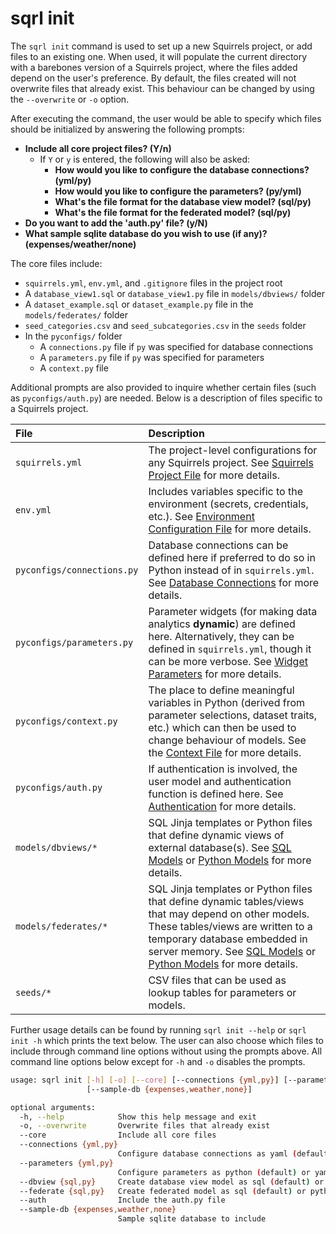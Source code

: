 # sqrl init

The `sqrl init` command is used to set up a new Squirrels project, or add files to an existing one. When used, it will populate the current directory with a barebones version of a Squirrels project, where the files added depend on the user's preference. By default, the files created will not overwrite files that already exist. This behaviour can be changed by using the `--overwrite` or `-o` option.

After executing the command, the user would be able to specify which files should be initialized by answering the following prompts:

- **Include all core project files? (Y/n)**
    - If `Y` or `y` is entered, the following will also be asked:
        - **How would you like to configure the database connections? (yml/py)**
        - **How would you like to configure the parameters? (py/yml)**
        - **What's the file format for the database view model? (sql/py)**
        - **What's the file format for the federated model? (sql/py)**
- **Do you want to add the 'auth.py' file? (y/N)**
- **What sample sqlite database do you wish to use (if any)? (expenses/weather/none)**

The core files include:

- `squirrels.yml`, `env.yml`, and `.gitignore` files in the project root
- A `database_view1.sql` or `database_view1.py` file in `models/dbviews/` folder
- A `dataset_example.sql` or `dataset_example.py` file in the `models/federates/` folder
- `seed_categories.csv` and `seed_subcategories.csv` in the `seeds` folder
- In the `pyconfigs/` folder
    - A `connections.py` file if `py` was specified for database connections
    - A `parameters.py` file if `py` was specified for parameters
    - A `context.py` file

Additional prompts are also provided to inquire whether certain files (such as `pyconfigs/auth.py`) are needed. Below is a description of files specific to a Squirrels project.

|File|Description|
|:---|:----------|
|`squirrels.yml`|The project-level configurations for any Squirrels project. See [Squirrels Project File](../../docs/topics/project-file) for more details.|
|`env.yml`|Includes variables specific to the environment (secrets, credentials, etc.). See [Environment Configuration File](../../docs/topics/environcfg) for more details.|
|`pyconfigs/connections.py`|Database connections can be defined here if preferred to do so in Python instead of in `squirrels.yml`. See [Database Connections](../../docs/topics/database) for more details.|
|`pyconfigs/parameters.py`|Parameter widgets (for making data analytics **dynamic**) are defined here. Alternatively, they can be defined in `squirrels.yml`, though it can be more verbose. See [Widget Parameters](../../docs/topics/parameters) for more details.|
|`pyconfigs/context.py`|The place to define meaningful variables in Python (derived from parameter selections, dataset traits, etc.) which can then be used to change behaviour of models. See the [Context File](../../docs/topics/context) for more details.|
|`pyconfigs/auth.py`|If authentication is involved, the user model and authentication function is defined here. See [Authentication](../../docs/topics/auth) for more details.|
|`models/dbviews/*`|SQL Jinja templates or Python files that define dynamic views of external database(s). See [SQL Models](../../docs/topics/models-sql) or [Python Models](../../docs/topics/models-python) for more details.|
|`models/federates/*`|SQL Jinja templates or Python files that define dynamic tables/views that may depend on other models. These tables/views are written to a temporary database embedded in server memory. See [SQL Models](../../docs/topics/models-sql) or [Python Models](../../docs/topics/models-python) for more details.|
|`seeds/*`|CSV files that can be used as lookup tables for parameters or models.|

Further usage details can be found by running `sqrl init --help` or `sqrl init -h` which prints the text below. The user can also choose which files to include through command line options without using the prompts above. All command line options below except for `-h` and `-o` disables the prompts.

```bash
usage: sqrl init [-h] [-o] [--core] [--connections {yml,py}] [--parameters {yml,py}] [--dbview {sql,py}] [--federate {sql,py}] [--auth]
                 [--sample-db {expenses,weather,none}]

optional arguments:
  -h, --help            Show this help message and exit
  -o, --overwrite       Overwrite files that already exist
  --core                Include all core files
  --connections {yml,py}
                        Configure database connections as yaml (default) or python. Ignored if "--core" is not specified
  --parameters {yml,py}
                        Configure parameters as python (default) or yaml. Ignored if "--core" is not specified
  --dbview {sql,py}     Create database view model as sql (default) or python file. Ignored if "--core" is not specified
  --federate {sql,py}   Create federated model as sql (default) or python file. Ignored if "--core" is not specified
  --auth                Include the auth.py file
  --sample-db {expenses,weather,none}
                        Sample sqlite database to include
```

